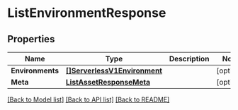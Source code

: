 # ListEnvironmentResponse

## Properties

Name | Type | Description | Notes
------------ | ------------- | ------------- | -------------
**Environments** | [**[]ServerlessV1Environment**](ServerlessV1Environment.md) |  |[optional] 
**Meta** | [**ListAssetResponseMeta**](ListAssetResponseMeta.md) |  |[optional] 

[[Back to Model list]](../README.md#documentation-for-models) [[Back to API list]](../README.md#documentation-for-api-endpoints) [[Back to README]](../README.md)


